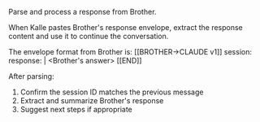 Parse and process a response from Brother.

When Kalle pastes Brother's response envelope, extract the response content and use it to continue the conversation.

The envelope format from Brother is:
[[BROTHER→CLAUDE v1]]
session: <session ID>
response: |
  <Brother's answer>
[[END]]

After parsing:
1. Confirm the session ID matches the previous message
2. Extract and summarize Brother's response
3. Suggest next steps if appropriate
